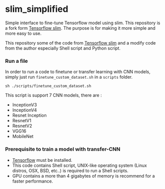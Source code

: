 # slim_simplified
Simple interface to fine-tune Tensorflow model using slim. This repository is a fork form [Tensorflow slim][Tensorflow slim]. The purpose is for making it more simple and more easy to use.

This repository some of the code from [Tensorflow slim][Tensorflow slim] and a modify code from the author especially Shell script and Python script.

### Run a file

In order to run a code to finetune or transfer learning with CNN models, simply just run `finetune_custom_dataset.sh` in a `scripts` folder.

```Shell
sh ./scripts/finetune_custom_dataset.sh
```

 This script is support 7 CNN models, there are :
 * InceptionV3
 * InceptionV4
 * Resnet Inception
 * ResnetV1
 * ResnetV2
 * VGG16
 * MobileNet


### Prerequisite to train a model with transfer-CNN

* [Tensorflow][Tensorflow website] must be installed.
* This code contains Shell script, UNIX-like operating system (Linux distros, OSX, BSD, etc..) is required to run a Shell scripts.
* GPU contains a more than 4 gigabytes of memory is recommend for a faster performance.

[Tensorflow slim]: https://github.com/tensorflow/models/tree/master/research/slim
[Tensorflow website]: https://www.tensorflow.org/
